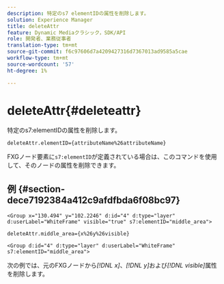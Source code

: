 ```yaml
---
description: 特定のs7 elementIDの属性を削除します。
solution: Experience Manager
title: deleteAttr
feature: Dynamic Mediaクラシック，SDK/API
role: 開発者、業務従事者
translation-type: tm+mt
source-git-commit: f6c97606d7a4209427316d7367013ad9585a5cae
workflow-type: tm+mt
source-wordcount: '57'
ht-degree: 1%

---
```



# deleteAttr{#deleteattr}

特定のs7:elementIDの属性を削除します。

`deleteAttr.elementID={attributeName%26attributeName}`

FXGノード要素に`s7:elementID`が定義されている場合は、このコマンドを使用して、そのノードの属性を削除できます。

## 例 {#section-dece7192384a412c9afdfbda6f08bc97}

`<Group x="130.494" y="102.2246" d:id="4" d:type="layer" d:userLabel="WhiteFrame" visible="true" s7:elementID="middle_area">`

`deleteAttr.middle_area={x%26y%26visible}`

`<Group d:id="4" d:type="layer" d:userLabel="WhiteFrame" s7:elementID="middle_area">`

次の例では、元のFXGノードから&#x200B;*[!DNL x]*、*[!DNL y]*&#x200B;および&#x200B;*[!DNL visible]*&#x200B;属性を削除します。
